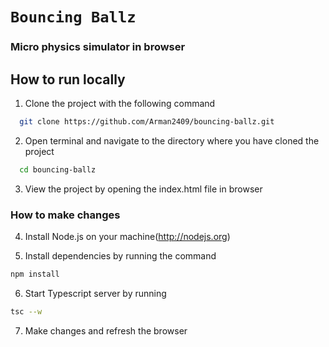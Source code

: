 # `Bouncing Ballz`

### Micro physics simulator in browser

## How to run locally 

1. Clone the project with the following command
```bash 
  git clone https://github.com/Arman2409/bouncing-ballz.git
```
2. Open terminal and navigate to the directory where you have cloned the project
```bash
  cd bouncing-ballz
```

3. View the project by opening the index.html file in browser

### How to make changes

4. Install Node.js on your machine(http://nodejs.org)

5. Install dependencies by running the command
```bash
npm install
```

6. Start Typescript server by running
```bash
tsc --w
```

7. Make changes and refresh the browser
